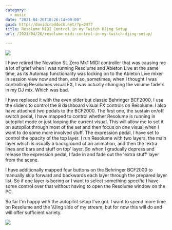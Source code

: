 ```yaml
---
category:
  - music
date: "2021-04-26T18:26:14+00:00"
guid: http://davidcraddock.net/?p=2477
title: Resolume MIDI Control in my Twitch DJing Setup
url: /2021/04/26/resolume-midi-control-in-my-twitch-djing-setup/

---
```

![](/wp-content/uploads/2021/04/img_20210426_191312.jpg)

I have retired the Novation SL Zero Mk1 MIDI controller that was causing me a lot of grief when I was running Resolume and Ableton Live at the same time, as its Automap functionality was locking on to the Ableton Live mixer in session view now and then, and so, sometimes, when I thought I was controlling Resolumes visual FX, I was actually changing the volume faders in my DJ mix. Which was bad.

I have replaced it with the even older but classic Behringer BCF2000. I use the sliders to control the 8 dashboard visual FX controls on Resolume. I also have attached two pedals to the BCF2000. The first one, the sustain on/off switch pedal, I have mapped to control whether Resolume is running in autopilot mode or just looping the current visual. This will allow me to set it on autopilot through most of the set and then focus on one visual when I want to do some more involved stuff. The expression pedal, I have set to control the opacity of the top layer. I run Resolume with two layers, the main layer which is usually a background of an animation, and then the 'extra lines and bars and stuff on top' layer. So when I gradually depress and release the expression pedal, I fade in and fade out the 'extra stuff' layer from the scene.

I have additionally mapped four buttons on the Behringer BCF2000 to manually skip forward and backwards each layer through the prepared layer list. So if one layer is boring or I want to select something specific I have some control over that without having to open the Resolume window on the PC.

So far I'm happy with the autopilot setup I've got. I want to spend more time on Resolume and the VJing side of my stream, but for now this will do and will offer sufficient variety.

![](/wp-content/uploads/2021/04/resolume.png)
